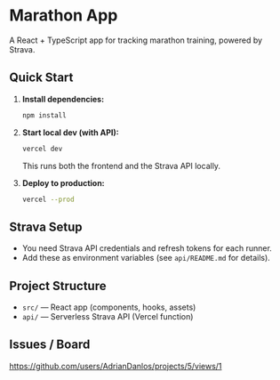 # Marathon App

A React + TypeScript app for tracking marathon training, powered by Strava.

## Quick Start

1. **Install dependencies:**

   ```bash
   npm install
   ```

2. **Start local dev (with API):**

   ```bash
   vercel dev
   ```

   This runs both the frontend and the Strava API locally.

3. **Deploy to production:**
   ```bash
   vercel --prod
   ```

## Strava Setup

- You need Strava API credentials and refresh tokens for each runner.
- Add these as environment variables (see `api/README.md` for details).

## Project Structure

- `src/` — React app (components, hooks, assets)
- `api/` — Serverless Strava API (Vercel function)

## Issues / Board

https://github.com/users/AdrianDanlos/projects/5/views/1
